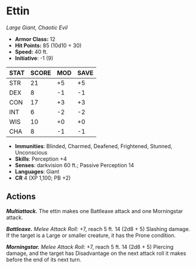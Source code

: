 # Ettin

*Large Giant, Chaotic Evil*

- **Armor Class:** 12
- **Hit Points:** 85 (10d10 + 30)
- **Speed:** 40 ft.
- **Initiative**: -1 (9)

|STAT|SCORE|MOD|SAVE|
| --- | --- | --- | ---- |
| STR | 21 | +5 | +5 |
| DEX | 8 | -1 | -1 |
| CON | 17 | +3 | +3 |
| INT | 6 | -2 | -2 |
| WIS | 10 | +0 | +0 |
| CHA | 8 | -1 | -1 |

- **Immunities**: Blinded, Charmed, Deafened, Frightened, Stunned, Unconscious
- **Skills**: Perception +4
- **Senses**: darkvision 60 ft.; Passive Perception 14
- **Languages**: Giant
- **CR** 4 (XP 1,100; PB +2)

## Actions

***Multiattack.*** The ettin makes one Battleaxe attack and one Morningstar attack.

***Battleaxe.*** *Melee Attack Roll:* +7, reach 5 ft. 14 (2d8 + 5) Slashing damage. If the target is a Large or smaller creature, it has the Prone condition.

***Morningstar.*** *Melee Attack Roll:* +7, reach 5 ft. 14 (2d8 + 5) Piercing damage, and the target has Disadvantage on the next attack roll it makes before the end of its next turn.

